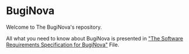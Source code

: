 # BugiNova
Welcome to The BugiNova's repository.

All what you need to know about BugiNova is presented in ["The Software Requirements Specification for BugiNova"](https://github.com/Mohamed-Amine-Ouertani/BugiNova/blob/main/The%20Software%20Requirements%20Specification%20for%20BugiNova.pdf) File.
